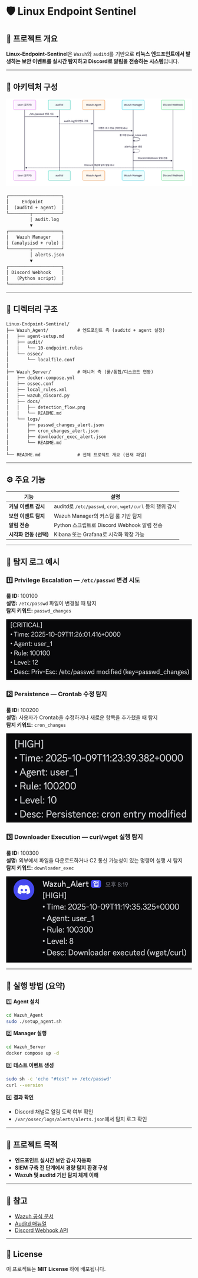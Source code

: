 # 🛡️ Linux Endpoint Sentinel

## 📘 프로젝트 개요
**Linux-Endpoint-Sentinel**은 `Wazuh`와 `auditd`를 기반으로 **리눅스 엔드포인트에서 발생하는 보안 이벤트를 실시간 탐지하고 Discord로 알림을 전송하는 시스템**입니다.

---

## 🧩 아키텍처 구성

![Detection Flow](Wazuh_Server/docs/detection_flow.png)

```
┌────────────────────┐
│     Endpoint       │
│  (auditd + agent)  │
└────────┬───────────┘
         │ audit.log
         ▼
┌────────────────────┐
│   Wazuh Manager    │
│ (analysisd + rule) │
└────────┬───────────┘
         │ alerts.json
         ▼
┌────────────────────┐
│ Discord Webhook    │
│   (Python script)  │
└────────────────────┘
```

---

## 📁 디렉터리 구조

```
Linux-Endpoint-Sentinel/
├── Wazuh_Agent/           # 엔드포인트 측 (auditd + agent 설정)
│   ├── agent-setup.md
│   ├── audit/
│   │   └── 10-endpoint.rules
│   └── ossec/
│       └── localfile.conf
│
├── Wazuh_Server/          # 매니저 측 (룰/통합/디스코드 연동)
│   ├── docker-compose.yml
│   ├── ossec.conf
│   ├── local_rules.xml
│   ├── wazuh_discord.py
│   ├── docs/
│   │   ├── detection_flow.png
│   │   └── README.md
│   └── logs/
│       ├── passwd_changes_alert.json
│       ├── cron_changes_alert.json
│       ├── downloader_exec_alert.json
│       └── README.md
│
└── README.md              # 전체 프로젝트 개요 (현재 파일)
```

---

## ⚙️ 주요 기능
| 기능 | 설명 |
|------|------|
| **커널 이벤트 감시** | auditd로 `/etc/passwd`, `cron`, `wget/curl` 등의 행위 감시 |
| **보안 이벤트 탐지** | Wazuh Manager의 커스텀 룰 기반 탐지 |
| **알림 전송** | Python 스크립트로 Discord Webhook 알림 전송 |
| **시각화 연동 (선택)** | Kibana 또는 Grafana로 시각화 확장 가능 |

---

## 🚨 탐지 로그 예시

### 1️⃣ Privilege Escalation — `/etc/passwd` 변경 시도

**룰 ID:** 100100  
**설명:** `/etc/passwd` 파일이 변경될 때 탐지  
**탐지 키워드:** `passwd_changes`  

![Privilege Escalation Alert](Wazuh_Server/docs/alert_passwd_changes.png)

### 2️⃣ Persistence — Crontab 수정 탐지

**룰 ID:** 100200  
**설명:** 사용자가 Crontab을 수정하거나 새로운 항목을 추가했을 때 탐지  
**탐지 키워드:** `cron_changes`  

![Persistence Alert](Wazuh_Server/docs/alert_cron_changes.png)


### 3️⃣ Downloader Execution — curl/wget 실행 탐지

**룰 ID:** 100300  
**설명:** 외부에서 파일을 다운로드하거나 C2 통신 가능성이 있는 명령어 실행 시 탐지  
**탐지 키워드:** `downloader_exec`  

![Downloader Alert](Wazuh_Server/docs/alert_downloader_exec.png)

---

## 🚀 실행 방법 (요약)

1️⃣ **Agent 설치**
```bash
cd Wazuh_Agent
sudo ./setup_agent.sh
```

2️⃣ **Manager 실행**
```bash
cd Wazuh_Server
docker compose up -d
```

3️⃣ **테스트 이벤트 생성**
```bash
sudo sh -c 'echo "#test" >> /etc/passwd'
curl --version
```

4️⃣ **결과 확인**
- Discord 채널로 알림 도착 여부 확인
- `/var/ossec/logs/alerts/alerts.json`에서 탐지 로그 확인

---

## 🧠 프로젝트 목적
- **엔드포인트 실시간 보안 감시 자동화**
- **SIEM 구축 전 단계에서 경량 탐지 환경 구성**
- **Wazuh 및 auditd 기반 탐지 체계 이해**

---

## 📌 참고
- [Wazuh 공식 문서](https://documentation.wazuh.com/)
- [Auditd 매뉴얼](https://access.redhat.com/documentation/en-us/red_hat_enterprise_linux/7/html/security_guide/sec-auditd)
- [Discord Webhook API](https://discord.com/developers/docs/resources/webhook)

---

## 🧩 License
이 프로젝트는 **MIT License** 하에 배포됩니다.
